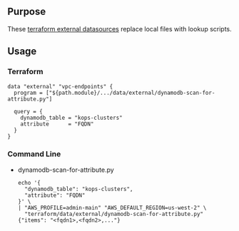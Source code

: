## Purpose
These [terraform external datasources](https://www.terraform.io/docs/providers/external/data_source.html) replace local files
with lookup scripts.

## Usage
### Terraform
```hcl
data "external" "vpc-endpoints" {
  program = ["${path.module}/.../data/external/dynamodb-scan-for-attribute.py"]

  query = {
    dynamodb_table = "kops-clusters"
    attribute      = "FQDN"
  }
}
```

### Command Line
* dynamodb-scan-for-attribute.py
  ```
  echo '{
  	"dynamodb_table": "kops-clusters", 
  	"attribute": "FQDN"
  }' \
  | "AWS_PROFILE=admin-main" "AWS_DEFAULT_REGION=us-west-2" \
    "terraform/data/external/dynamodb-scan-for-attribute.py"
  {"items": "<fqdn1>,<fqdn2>,..."}
  ```
